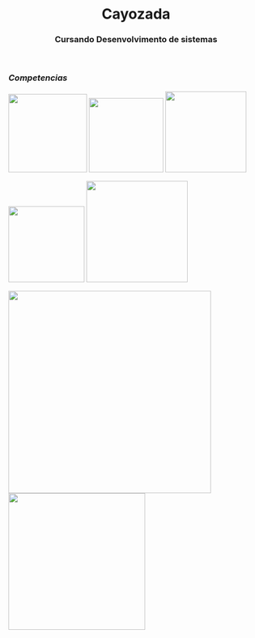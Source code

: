<h1 align="center">Cayozada</h1>
<h3 align ="center">Cursando Desenvolvimento de sistemas</h3>
<br>
<h3><i>Competencias</i></h3>


 <img src="https://img.shields.io/badge/HTML-E34F26?style=for-the-badge&logo=html5&logoColor=orange&color=black" width="155" > <img src="https://img.shields.io/badge/CSS-1572B6?style=for-the-badge&logo=css3&logoColor=blue&color=black" width="147" > <img src="https://img.shields.io/badge/PHP-777BB4?style=for-the-badge&logo=php&logoColor=blue&color=black" width="160" >
 
 <img src="https://img.shields.io/badge/JAVA-007396?style=for-the-badge&logo=java&logoColor=red&color=black" width="150" > <img src="https://img.shields.io/badge/ANDROID-3DDC84?style=for-the-badge&logo=android&logoColor=green&color=black" width="200" > 
 
  <img src="https://img.shields.io/badge/MICROSOFT SQL SERVER-CC2927?style=for-the-badge&logo=microsoftsqlserver&logoColor=red&color=black" width="400" > <img src="https://img.shields.io/badge/PHPMYADMIN-6C78AF?style=for-the-badge&logo=phpmyadmin&logoColor=white&color=black" width="270" >  
